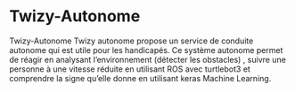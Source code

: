 # Twizy-Autonome
 Twizy-Autonome
Twizy autonome propose un service de conduite autonome qui est utile pour les handicapés.
Ce système autonome permet de réagir en analysant l’environnement (détecter les obstacles)
, suivre une personne à une vitesse réduite en utilisant ROS avec turtlebot3 et comprendre la signe qu’elle donne en utilisant keras Machine Learning.
